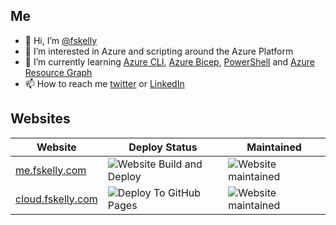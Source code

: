## Me

- 👋 Hi, I’m [@fskelly](https://twitter.com/fskelly)
- 👀 I’m interested in Azure and scripting around the Azure Platform
- 🌱 I’m currently learning [Azure CLI](https://docs.microsoft.com/en-us/cli/azure/), [Azure Bicep](https://docs.microsoft.com/en-us/azure/azure-resource-manager/bicep/overview?tabs=bicep), [PowerShell](https://docs.microsoft.com/en-us/powershell/) and [Azure Resource Graph]((https://docs.microsoft.com/en-us/azure/governance/resource-graph/overview))
- 📫 How to reach me [twitter](https://twitter.com/fskelly) or [LinkedIn](https://www.linkedin.com/in/fletcherkelly/)

## Websites

| Website | Deploy Status | Maintained |
|---|---|---|
| [me.fskelly.com](https://me.fskelly.com) | ![Website Build and Deploy](https://github.com/fskelly/me.fskelly.com/actions/workflows/hugo.yaml/badge.svg)|![Website maintained](https://img.shields.io/maintenance/yes/2025?style=plastic)
| [cloud.fskelly.com](https://cloud.fskelly.com)| ![Deploy To GitHub Pages](https://github.com/fskelly/cloud.fskelly.com/actions/workflows/hugo.yaml/badge.svg) |![Website maintained](https://img.shields.io/maintenance/yes/2025?style=plastic)

<!---
fskelly/fskelly is a ✨ special ✨ repository because its `README.md` (this file) appears on your GitHub profile.
You can click the Preview link to take a look at your changes.
--->
